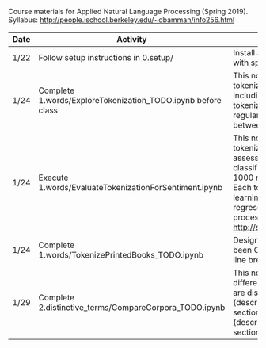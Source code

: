 Course materials for Applied Natural Language Processing (Spring 2019). 
Syllabus: http://people.ischool.berkeley.edu/~dbamman/info256.html

| Date | Activity                                                     | Summary                                                                                                                                                                                                                                          |
|------|--------------------------------------------------------------|--------------------------------------------------------------------------------------------------------------------------------------------------------------------------------------------------------------------------------------------------|
| 1/22 | Follow setup instructions in 0.setup/                        | Install anaconda and set up environment for class with specific Python libraries.                                                                                                                                                                |
| 1/24 | Complete 1.words/ExploreTokenization_TODO.ipynb before class | This notebook outlines several methods for tokenizing text into words (and sentences), including whitespace, nltk (Penn Treebank tokenizer), nltk (Twitter-aware), spaCy, and custom regular expressions, highlighting differences between them. |
| 1/24 | Execute 1.words/EvaluateTokenizationForSentiment.ipynb                        | This notebook evaluates different methods for tokenization and stemming/lemmatization and assesses the impact on binary sentiment classification, using a train/dev dataset of sample of 1000 reviews from the [Large Movie Review Dataset](http://ai.stanford.edu/~amaas/data/sentiment/).  Each tokenization method is evaluated on the same learning algorithm (L2-regularized logistic regression); the only difference is the tokenization process. For more, see: http://sentiment.christopherpotts.net/tokenizing.html                        |
| 1/24 | Complete 1.words/TokenizePrintedBooks_TODO.ipynb                     | Design a better tokenizer for printed texts that have been OCR'd (where words are often hyphenated at line breaks).                                                                                                         |
| 1/29 | Complete 2.distinctive_terms/CompareCorpora_TODO.ipynb                    | This notebook explores methods for comparing two different textual datasets to identify the terms that are distinct to each one: Difference of proportions (described in [Monroe et al. 2009, Fighting Words](http://languagelog.ldc.upenn.edu/myl/Monroe.pdf) section 3.2.2; Mann-Whitney rank-sums test (described in [Kilgarriff 2001, Comparing Corpora](https://www.sketchengine.eu/wp-content/uploads/comparing_corpora_2001.pdf), section 2.3).                                                                                 |
